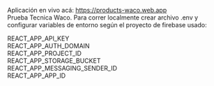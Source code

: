 Aplicación en vivo acá: https://products-waco.web.app  
Prueba Tecnica Waco. Para correr localmente crear archivo .env y configurar variables de entorno según el proyecto de firebase usado:  
  
REACT_APP_API_KEY  
REACT_APP_AUTH_DOMAIN  
REACT_APP_PROJECT_ID  
REACT_APP_STORAGE_BUCKET  
REACT_APP_MESSAGING_SENDER_ID  
REACT_APP_APP_ID  
